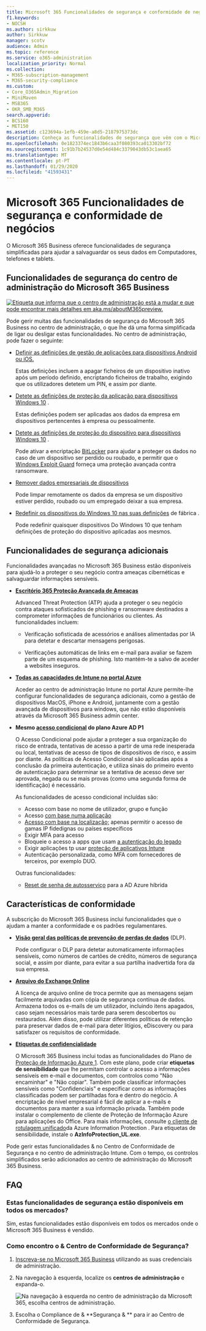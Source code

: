```yaml
---
title: Microsoft 365 Funcionalidades de segurança e conformidade de negócios
f1.keywords:
- NOCSH
ms.author: sirkkuw
author: Sirkkuw
manager: scotv
audience: Admin
ms.topic: reference
ms.service: o365-administration
localization_priority: Normal
ms.collection:
- M365-subscription-management
- M365-security-compliance
ms.custom:
- Core_O365Admin_Migration
- MiniMaven
- MSB365
- OKR_SMB_M365
search.appverid:
- BCS160
- MET150
ms.assetid: c123694a-1efb-459e-a8d5-2187975373dc
description: Conheça as funcionalidades de segurança que vêm com o Microsoft 365 Business.
ms.openlocfilehash: 0e1823374ec1843b6caa3f080393ca013302bf72
ms.sourcegitcommit: 1c91b7b24537d0e54d484c3379043db53c1aea65
ms.translationtype: MT
ms.contentlocale: pt-PT
ms.lasthandoff: 01/29/2020
ms.locfileid: "41593431"
---
```

# <a name="microsoft-365-business-security-and-compliance-features"></a>Microsoft 365 Funcionalidades de segurança e conformidade de negócios

O Microsoft 365 Business oferece funcionalidades de segurança simplificadas para ajudar a salvaguardar os seus dados em Computadores, telefones e tablets.
    
## <a name="microsoft-365-business-admin-center-security-features"></a>Funcionalidades de segurança do centro de administração do Microsoft 365 Business

[![Etiqueta que informa que o centro de administração está a mudar e que pode encontrar mais detalhes em aka.ms/aboutM365preview.](media/m365admincenterchanging.png)](https://docs.microsoft.com/office365/admin/microsoft-365-admin-center-preview)

Pode gerir muitas das funcionalidades de segurança do Microsoft 365 Business no centro de administração, o que lhe dá uma forma simplificada de ligar ou desligar estas funcionalidades. No centro de administração, pode fazer o seguinte:
  
- [Definir as definições de gestão de aplicações para dispositivos Android ou iOS.](app-protection-settings-for-android-and-ios.md) 
    
    Estas definições incluem a apagar ficheiros de um dispositivo inativo após um período definido, encriptando ficheiros de trabalho, exigindo que os utilizadores detetem um PIN, e assim por diante.
    
- [Detete as definições de proteção da aplicação para dispositivos Windows 10](protection-settings-for-windows-10-devices.md) . 
    
    Estas definições podem ser aplicadas aos dados da empresa em dispositivos pertencentes à empresa ou pessoalmente.
    
- [Detete as definições de proteção do dispositivo para dispositivos Windows 10](protection-settings-for-windows-10-pcs.md) . 
    
    Pode ativar a encriptação [BitLocker](https://go.microsoft.com/fwlink/p/?linkid=871405) para ajudar a proteger os dados no caso de um dispositivo ser perdido ou roubado, e permitir que o [Windows Exploit Guard](https://docs.microsoft.com/windows/security/threat-protection/microsoft-defender-atp/enable-exploit-protection) forneça uma proteção avançada contra ransomware. 
    
- [Remover dados empresariais de dispositivos](remove-company-data.md)
    
    Pode limpar remotamente os dados da empresa se um dispositivo estiver perdido, roubado ou um empregado deixar a sua empresa.
    
- [Redefinir os dispositivos do Windows 10 nas suas definições](reset-devices-to-factory-settings.md) de fábrica . 
    
    Pode redefinir quaisquer dispositivos Do Windows 10 que tenham definições de proteção do dispositivo aplicadas aos mesmos.
    
## <a name="additional-security-features"></a>Funcionalidades de segurança adicionais 

Funcionalidades avançadas no Microsoft 365 Business estão disponíveis para ajudá-lo a proteger o seu negócio contra ameaças cibernéticas e salvaguardar informações sensíveis.
  
- **[Escritório 365 Proteção Avançada de Ameaças](https://support.office.com/article/e100fe7c-f2a1-4b7d-9e08-622330b83653)**
    
    Advanced Threat Protection (ATP) ajuda a proteger o seu negócio contra ataques sofisticados de phishing e ransomware destinados a comprometer informações de funcionários ou clientes. As funcionalidades incluem:
    
  - Verificação sofisticada de acessórios e análises alimentadas por IA para detetar e descartar mensagens perigosas.
    
  - Verificações automáticas de links em e-mail para avaliar se fazem parte de um esquema de phishing. Isto mantém-te a salvo de aceder a websites inseguros.

- **[Todas as capacidades de Intune no portal Azure](https://go.microsoft.com/fwlink/p/?linkid=871403)**
    
    Aceder ao centro de administração Intune no portal Azure permite-lhe configurar funcionalidades de segurança adicionais, como a gestão de dispositivos MacOS, iPhone e Android, juntamente com a gestão avançada de dispositivos para windows, que não estão disponíveis através da Microsoft 365 Business admin center.
- **Mesmo [acesso condicional](https://docs.microsoft.com/azure/active-directory/conditional-access/overview) do plano Azure AD P1**


    O Acesso Condicional pode ajudar a proteger a sua organização do risco de entrada, tentativas de acesso a partir de uma rede inesperada ou local, tentativas de acesso de tipos de dispositivos de risco, e assim por diante. As políticas de Acesso Condicional são aplicadas após a conclusão da primeira autenticação, e utiliza sinais do primeiro evento de autenticação para determinar se a tentativa de acesso deve ser aprovada, negada ou se mais provas (como uma segunda forma de identificação) é necessário.

    As funcionalidades de acesso condicional incluídas são:

    - Acesso com base no nome de utilizador, grupo e função
    - Acesso [com base numa aplicação](https://docs.microsoft.com/azure/active-directory/conditional-access/app-based-conditional-access) 
    - [Acesso com base na localização;](https://docs.microsoft.com/azure/active-directory/authentication/howto-registration-mfa-sspr-combined#conditional-access-policies-for-combined-registration)  apenas permitir o acesso de gamas IP fidedignas ou países específicos 
    - Exigir MFA para acesso
    - Bloqueie o acesso a apps que usam [a autenticação do legado](https://docs.microsoft.com/azure/active-directory/conditional-access/block-legacy-authentication)
    - Exigir aplicações tp usar [proteção de aplicativos Intune](https://docs.microsoft.com/azure/active-directory/conditional-access/app-protection-based-conditional-access)
    - Autenticação personalizada, como MFA com fornecedores de terceiros, por exemplo DUO.
   
    Outras funcionalidades:
    - [Reset de senha de autosserviço](https://docs.microsoft.com/azure/active-directory/authentication/concept-sspr-customization) para a AD Azure híbrida
    
## <a name="compliance-features"></a>Características de conformidade

A subscrição do Microsoft 365 Business inclui funcionalidades que o ajudam a manter a conformidade e os padrões regulamentares.

- **[Visão geral das políticas de prevenção de perdas de dados](https://support.office.com/article/1966b2a7-d1e2-4d92-ab61-42efbb137f5e)** (DLP). 
    
    Pode configurar o DLP para detetar automaticamente informações sensíveis, como números de cartões de crédito, números de segurança social, e assim por diante, para evitar a sua partilha inadvertida fora da sua empresa.
    
- **[Arquivo do Exchange Online](https://products.office.com/exchange/microsoft-exchange-online-archiving-email)**
    
    A licença de arquivo online de troca permite que as mensagens sejam facilmente arquivadas com cópia de segurança contínua de dados. Armazena todos os e-mails de um utilizador, incluindo itens apagados, caso sejam necessários mais tarde para serem descobertos ou restaurados. Além disso, pode utilizar diferentes políticas de retenção para preservar dados de e-mail para deter litígios, eDiscovery ou para satisfazer os requisitos de conformidade.
    
- **[Etiquetas de confidencialidade](https://docs.microsoft.com/microsoft-365/compliance/sensitivity-labels)**

   O Microsoft 365 Business inclui todas as funcionalidades do Plano de [Proteção de Informação Azure 1](https://go.microsoft.com/fwlink/p/?linkid=871407). Com este plano, pode criar **etiquetas de sensibilidade** que lhe permitam controlar o acesso a informações sensíveis em e-mail e documentos, com controlos como "Não encaminhar" e "Não copiar". Também pode classificar informações sensíveis como "Confidenciais" e especificar como as informações classificadas podem ser partilhadas fora e dentro do negócio. A encriptação de nível empresarial é fácil de aplicar a e-mails e documentos para manter a sua informação privada. Também pode instalar o complemento de cliente de Proteção de Informação Azure para aplicações do Office. Para mais informações, consulte [o cliente de rotulagem unificado](https://docs.microsoft.com/azure/information-protection/rms-client/unifiedlabelingclient-version-release-history)da Azure Information Protection . Para etiquetas de sensibilidade, instale o **AzInfoProtection_UL.exe**.

Pode gerir estas funcionalidades &amp; no Centro de Conformidade de Segurança e no centro de administração Intune. Com o tempo, os controlos simplificados serão adicionados ao centro de administração do Microsoft 365 Business.
  
    
## <a name="faq"></a>FAQ

 ### <a name="are-these-security-features-available-in-all-markets"></a>Estas funcionalidades de segurança estão disponíveis em todos os mercados?
  
Sim, estas funcionalidades estão disponíveis em todos os mercados onde o Microsoft 365 Business é vendido.
  
### <a name="how-do-i-find-the-security-amp-compliance-center"></a>Como encontro o &amp; Centro de Conformidade de Segurança?
  
1. [Inscreva-se no Microsoft 365 Business](https://portal.microsoft.com/) utilizando as suas credenciais de administração. 
    
2. Na navegação à esquerda, localize os **centros de administração** e expanda-o. 
    
    ![Na navegação à esquerda no centro de administração da Microsoft 365, escolha centros de administração.](media/fa4484f8-c637-45fd-a7bd-bdb3abfd6c03.png)
  
3. Escolha o Compliance de &amp; **Segurança &amp; ** para ir ao Centro de Conformidade de Segurança.
